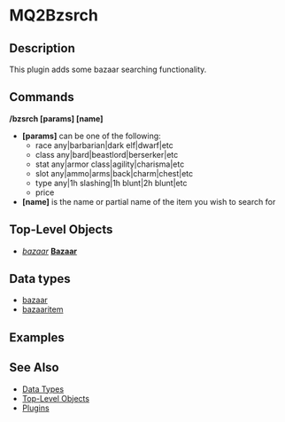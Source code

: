 # MQ2Bzsrch

## Description

This plugin adds some bazaar searching functionality.

## Commands

**/bzsrch \[params\] \[name\]**

* **\[params\]** can be one of the following:
  * race any\|barbarian\|dark elf\|dwarf\|etc
  * class any\|bard\|beastlord\|berserker\|etc
  * stat any\|armor class\|agility\|charisma\|etc
  * slot any\|ammo\|arms\|back\|charm\|chest\|etc
  * type any\|1h slashing\|1h blunt\|2h blunt\|etc
  * price  
* **\[name\]** is the name or partial name of the item you wish to search for

## Top-Level Objects

* [_bazaar_](mq2bzsrch-datatype-bazaar.md) [**Bazaar**](mq2bzsrch-tlo-bazaar.md)

## Data types

* [bazaar](mq2bzsrch-datatype-bazaar.md)
* [bazaaritem](mq2bzsrch-datatype-bazaaritem.md)

## Examples

## See Also

* [Data Types](../../../data-types-and-top-level-objects/data-types/)
* [Top-Level Objects](../../../data-types-and-top-level-objects/top-level-objects/)
* [Plugins](../../../documentation/macroquest2-plugins.md)


